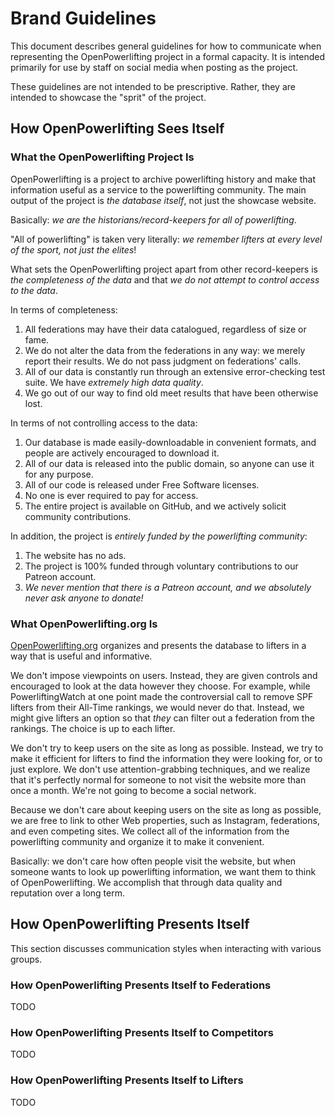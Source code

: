 # Brand Guidelines

This document describes general guidelines for how to communicate when representing the OpenPowerlifting project in a formal capacity. It is intended primarily for use by staff on social media when posting as the project.

These guidelines are not intended to be prescriptive. Rather, they are intended to showcase the "sprit" of the project.

## How OpenPowerlifting Sees Itself

### What the OpenPowerlifting Project Is

OpenPowerlifting is a project to archive powerlifting history and make that information useful as a service to the powerlifting community. The main output of the project is *the database itself*, not just the showcase website.

Basically: *we are the historians/record-keepers for all of powerlifting*.

"All of powerlifting" is taken very literally: *we remember lifters at every level of the sport, not just the elites*!

What sets the OpenPowerlifting project apart from other record-keepers is *the completeness of the data* and that *we do not attempt to control access to the data*.

In terms of completeness:

  1. All federations may have their data catalogued, regardless of size or fame.
  2. We do not alter the data from the federations in any way: we merely report their results. We do not pass judgment on federations' calls.
  3. All of our data is constantly run through an extensive error-checking test suite. We have *extremely high data quality*.
  4. We go out of our way to find old meet results that have been otherwise lost.

In terms of not controlling access to the data:

  1. Our database is made easily-downloadable in convenient formats, and people are actively encouraged to download it.
  2. All of our data is released into the public domain, so anyone can use it for any purpose.
  3. All of our code is released under Free Software licenses.
  4. No one is ever required to pay for access.
  5. The entire project is available on GitHub, and we actively solicit community contributions.

In addition, the project is *entirely funded by the powerlifting community*:

  1. The website has no ads.
  2. The project is 100% funded through voluntary contributions to our Patreon account.
  3. *We never mention that there is a Patreon account, and we absolutely never ask anyone to donate!*

### What OpenPowerlifting.org Is

[OpenPowerlifting.org](http://www.openpowerlifting.org) organizes and presents the database to lifters in a way that is useful and informative.

We don't impose viewpoints on users. Instead, they are given controls and encouraged to look at the data however they choose. For example, while PowerliftingWatch at one point made the controversial call to remove SPF lifters from their All-Time rankings, we would never do that. Instead, we might give lifters an option so that *they* can filter out a federation from the rankings. The choice is up to each lifter.

We don't try to keep users on the site as long as possible. Instead, we try to make it efficient for lifters to find the information they were looking for, or to just explore. We don't use attention-grabbing techniques, and we realize that it's perfectly normal for someone to not visit the website more than once a month. We're not going to become a social network.

Because we don't care about keeping users on the site as long as possible, we are free to link to other Web properties, such as Instagram, federations, and even competing sites. We collect all of the information from the powerlifting community and organize it to make it convenient.

Basically: we don't care how often people visit the website, but when someone wants to look up powerlifting information, we want them to think of OpenPowerlifting. We accomplish that through data quality and reputation over a long term.


## How OpenPowerlifting Presents Itself

This section discusses communication styles when interacting with various groups.


### How OpenPowerlifting Presents Itself to Federations

TODO


### How OpenPowerlifting Presents Itself to Competitors

TODO


### How OpenPowerlifting Presents Itself to Lifters

TODO
